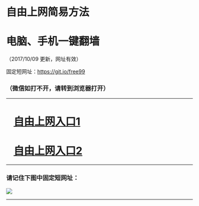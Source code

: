 ﻿# 自由上网简易方法

# 电脑、手机一键翻墙

（2017/10/09 更新，网址有效）

固定短网址：https://git.io/free99

### （微信如打不开，请转到浏览器打开）


***





# &nbsp;&nbsp; <a href="http://ft617115735.fwq-tz-1001.info/fwqtz01.html?t=100900120469 " target="_blank">自由上网入口1</a>
# &nbsp;&nbsp; <a href="http://ft390826901.fwq-tz-1002.info/fwqtz02.html?t=100900129464 " target="_blank">自由上网入口2</a>
***

### 请记住下图中固定短网址：

<img src="https://s3-us-west-2.amazonaws.com/fwq-1001/yjfq-20170905okok.png" /> 


***

